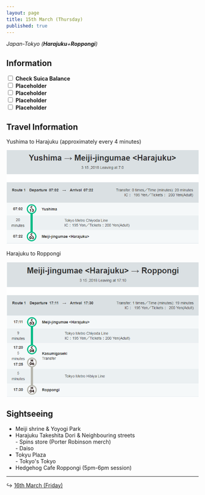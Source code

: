 ```yaml
---
layout: page
title: 15th March (Thursday)
published: true
---
```


*Japan-Tokyo (**Harajuku**+**Roppongi**)*

## Information

<div><input class="box" type="checkbox" name="151" /><label type="text" class="strikethrough">&nbsp;<b>Check Suica Balance</b></label><br /><input class="box" type="checkbox" name="152" /><label type="text" class="strikethrough"> <b>Placeholder</b></label><br /><input class="box" type="checkbox" name="153" /><label type="text" class="strikethrough"> <b>Placeholder</b></label><br /><input class="box" type="checkbox" name="154" /><label type="text" class="strikethrough"> <b>Placeholder</b></label><br /><input class="box" type="checkbox" name="155" /><label type="text" class="strikethrough"> <b>Placeholder</b></label></div>

## Travel Information

Yushima to Harajuku (approximately every 4 minutes)

![](/uploads/versions/harajuku---x----717-349x---.PNG)

Harajuku to Roppongi

![](/uploads/versions/roppongi---x----716-501x---.PNG)

## Sightseeing

* Meiji shrine & Yoyogi Park
* Harajuku Takeshita Dori & Neighbouring streets<br>- Spins store (Porter Robinson merch)<br>- Daiso
* Tokyu Plaza<br>- Tokyo's Tokyo
* Hedgehog Cafe Roppongi (5pm-6pm session)

---

↪ [16th March (Friday)](/days/week1/16mar)